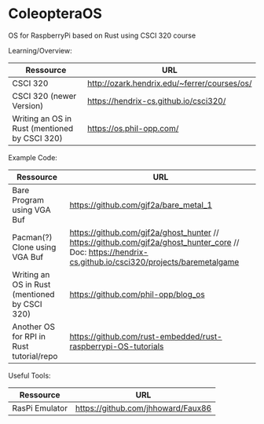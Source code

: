 # ColeopteraOS
OS for RaspberryPi based on Rust using CSCI 320 course 

Learning/Overview:

| Ressource  | URL  |
| ------------ | ------------ |
| CSCI 320  | http://ozark.hendrix.edu/~ferrer/courses/os/  |
| CSCI 320 (newer Version)  | https://hendrix-cs.github.io/csci320/  |
|Writing an OS in Rust (mentioned by CSCI 320)|https://os.phil-opp.com/|

Example Code:

| Ressource  | URL  |
| ------------ | ------------ |
| Bare Program using VGA Buf  | https://github.com/gjf2a/bare_metal_1  |
| Pacman(?) Clone using VGA Buf  | https://github.com/gjf2a/ghost_hunter // https://github.com/gjf2a/ghost_hunter_core // Doc: https://hendrix-cs.github.io/csci320/projects/baremetalgame  |
|Writing an OS in Rust (mentioned by CSCI 320)|https://github.com/phil-opp/blog_os|
|Another OS for RPI in Rust tutorial/repo|https://github.com/rust-embedded/rust-raspberrypi-OS-tutorials|


Useful Tools:

| Ressource  | URL  |
| ------------ | ------------ |
| RasPi Emulator  | https://github.com/jhhoward/Faux86  |
